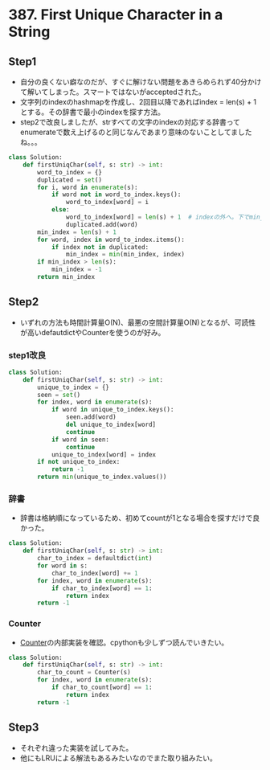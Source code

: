 # 387. First Unique Character in a String

## Step1

- 自分の良くない癖なのだが、すぐに解けない問題をあきらめられず40分かけて解いてしまった。スマートではないがacceptedされた。
- 文字列のindexのhashmapを作成し、2回目以降であればindex = len(s) + 1とする。その辞書で最小のindexを探す方法。
- step2で改良しましたが、strすべての文字のindexの対応する辞書ってenumerateで数え上げるのと同じなんであまり意味のないことしてましたね。。。

```python
class Solution:
    def firstUniqChar(self, s: str) -> int:
        word_to_index = {}
        duplicated = set()
        for i, word in enumerate(s):
            if word not in word_to_index.keys():
                word_to_index[word] = i
            else:
                word_to_index[word] = len(s) + 1  # indexの外へ。下でmin_indexで最小値を比較するため。
                duplicated.add(word)
        min_index = len(s) + 1
        for word, index in word_to_index.items():
            if index not in duplicated:
                min_index = min(min_index, index)
        if min_index > len(s):
            min_index = -1
        return min_index
```

## Step2

- いずれの方法も時間計算量O(N)、最悪の空間計算量O(N)となるが、可読性が高いdefautdictやCounterを使うのが好み。

### step1改良

```python
class Solution:
    def firstUniqChar(self, s: str) -> int:
        unique_to_index = {}
        seen = set()
        for index, word in enumerate(s):
            if word in unique_to_index.keys():
                seen.add(word)
                del unique_to_index[word]
                continue
            if word in seen:
                continue
            unique_to_index[word] = index
        if not unique_to_index:
            return -1
        return min(unique_to_index.values())
```

### 辞書

- 辞書は格納順になっているため、初めてcountが1となる場合を探すだけで良かった。

```python
class Solution:
    def firstUniqChar(self, s: str) -> int:
        char_to_index = defaultdict(int)
        for word in s:
            char_to_index[word] += 1
        for index, word in enumerate(s):
            if char_to_index[word] == 1:
                return index
        return -1
```

### Counter

- [Counter](https://github.com/python/cpython/blob/3.13/Lib/collections/__init__.py#L548)の内部実装を確認。cpythonも少しずつ読んでいきたい。

```python
class Solution:
    def firstUniqChar(self, s: str) -> int:
        char_to_count = Counter(s)
        for index, word in enumerate(s):
            if char_to_count[word] == 1:
                return index
        return -1
```

## Step3

- それぞれ違った実装を試してみた。
- 他にもLRUによる解法もあるみたいなのでまた取り組みたい。
